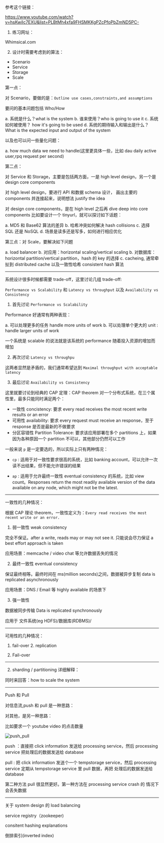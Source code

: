 
参考这个链接：

https://www.youtube.com/watch?v=hsKwiIc7EXU&list=PLBtMh4xfa9FHSMKKgPZcPfoPbZmND5PC-



1. 练习网址：

Whimsical.com

2. 设计时需要考虑到的算法：

- Scenario
- Service
- Storage
- Scale

第一点：

对 Scenario，要做的是：`Outline use cases,constraints,and assumptions`

要问的基本问题包括 Who/How

a. 系统是什么？what is the system
b. 谁来使用？who is going to use it
c. 系统如何被使用？ how it's going to be used
d. 系统的期待输入和输出是什么？ What is the expected input and output of the system

以及也可以问一些量化问题：

a. how much data we need to handle(这里更具体一些，比如 dau daily active user,rpq request per second)


第二点：

对 Service 和 Storage，主要是包括两方面，一是 high level design，另一个是 design core components

对 high level design，要进行 API 和数据 schema 设计，
画出主要的 components 并连接起来，说明想法 justify the idea

对 design core components，是在 high level 之后再 dive deep into core components
比如要设计一个 tinyurl，就可以探讨如下话题：

a. MD5 和 Base62 算法的差异
b. 哈希冲突如何解决 hash collisions
c. 选择 SQL 还是 NoSQL
d. 场景是读多还是写多，如何进行相应优化

第三点：对 Scale，要解决如下问题

a. load balancer
b. 对应用：horizontal scaling/vertical scaling
b. 对数据库：horizontal partition/vertical partition，hash 的 key 的选择
c. cacheing, 通常牵扯到 distributed cache 以及一致性哈希 consistent hash 算法

---

系统设计很多时候都需要 trade-off，这里讨论几组 trade-off:

`Performance vs Scalability` 和 `Latency vs throughput` 以及 `Availability vs Consistency`

1. 首先讨论 `Performance vs Scalability`

Performance 好通常有两种表现：

a. 可以处理更多的任务 handle more units of work
b. 可以处理单个更大的 unit : handle larger units of work

一个系统是 scalable 的说法就是该系统的 performance 随着投入资源的增加而增加

2. 再次讨论 `Latency vs throughpu`

这两者显然是矛盾的，我们通常希望达到 `Maximal throughput with acceptable latency`

3. 最后讨论 `Availability vs Consistency`

这里就要讨论到经典的 CAP 定理：CAP theorem
对一个分布式系统，在三个属性里，最多只能同时满足两个：

- 一致性 concistency: 要求 every read receives the most recent write results or an error
- 可用性 availability: 要求 every request must receive an response，至于 response 是否是最新的不做要求
- 分区容错性 Partition Tolerance: 要求该应用部署在多个 partitions 上，如果因为各种原因一个 partition 不可以，其他部分仍然可以工作

一般来说 `p` 是一定要选的，所以实际上只有两种情况：

- `cp` : 适用于对一致性要求很高的系统，比如 banking account，可以允许一次读不出结果，但不能允许错误的结果

- `ap` : 适用于允许最终一致性 eventual consistency 的系统，比如 view count。Responses return the most readily available version of the data available on any node, which might not be the latest.

---

一致性的几种情况：

根据 CAP 理论 theorem，一致性定义为：`Every read receives the most recent write or an error.`

1. 弱一致性 weak consistency

完全不保证。after a write, reads may or may not see it. 只能说会尽力保证 a best effort approach is taken

应用场景：memcache / video chat 等允许数据丢失的情况

2. 最终一致性 eventual consistency

保证最终相等。最终时间在 ms(million seconds)之间，数据被异步复制 data is replicated asynchronously

应用场景：DNS / Email 等 highly available 的场景下

3. 强一致性 

数据被同步传输 Data is replicated synchronously

应用于 文件系统(eg HDFS)/数据库(RDBMS)/

---

可用性的几种情况：

1. fail-over  2. replication

1. Fail-over





---

2. sharding / partitioning 详细解释：



同时来回答：how to scale the system

---

Push 和 Pull

对信息流,push 和 pull 是一种思路：

对其他，是另一种思路：

比如要求一个 youtube video 的点击数量

![push_pull](../../pic/push-pull.png)

push ：直接把 click information 发送给 processing service，然后
processing service 把处理后的数据发送给 database

pull : 把 click information 发送个一个 tempstorage service，然后
processing service 定期从 tempstorage service 里 pull 数据，再把
处理后的数据发送给 database

第二种方法 pull 很显然更好。第一种方法在 processing service crash 的
情况下会丢失数据

---

关于 system design 的 load balancing 



service registry（zookeeper)

consitent hashing explanations

倒排索引(inverted index)
